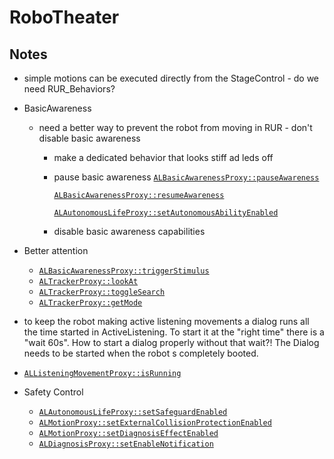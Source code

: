 # RoboTheater
## Notes

* simple motions can be executed directly from the StageControl - do we need RUR_Behaviors?

* BasicAwareness

  * need a better way to prevent the robot from moving in RUR - don't disable basic awareness

    * make a dedicated behavior that looks stiff ad leds off

    * pause basic awareness
       [`ALBasicAwarenessProxy::pauseAwareness`](http://doc.aldebaran.com/2-5/naoqi/interaction/autonomousabilities/albasicawareness-api.html#ALBasicAwarenessProxy::pauseAwareness)

      [`ALBasicAwarenessProxy::resumeAwareness`](http://doc.aldebaran.com/2-5/naoqi/interaction/autonomousabilities/albasicawareness-api.html#ALBasicAwarenessProxy::resumeAwareness)

       [`ALAutonomousLifeProxy::setAutonomousAbilityEnabled`](http://doc.aldebaran.com/2-5/naoqi/interaction/autonomouslife-api.html#ALAutonomousLifeProxy::setAutonomousAbilityEnabled__ssCR.b)
      
    * disable basic awareness capabilities

* Better attention

  * [`ALBasicAwarenessProxy::triggerStimulus`](http://doc.aldebaran.com/2-5/naoqi/interaction/autonomousabilities/albasicawareness-api.html#ALBasicAwarenessProxy::triggerStimulus__std::vector:float:CR)
  * [`ALTrackerProxy::lookAt`](http://doc.aldebaran.com/2-5/naoqi/trackers/altracker-api.html#ALTrackerProxy::lookAt__std::vector:float:CR.iCR.floatCR.bC)
  * [`ALTrackerProxy::toggleSearch`](http://doc.aldebaran.com/2-5/naoqi/trackers/altracker-api.html#ALTrackerProxy::toggleSearch__bCR)
  * [`ALTrackerProxy::getMode`](http://doc.aldebaran.com/2-5/naoqi/trackers/altracker-api.html#ALTrackerProxy::getMode)

* to keep the robot making active listening movements a dialog runs all the time started in ActiveListening. To start it at the "right time" there is a "wait 60s". How to start a dialog properly without that wait?! The Dialog needs to be started when the robot s completely booted. 

* [`ALListeningMovementProxy::isRunning`](http://doc.aldebaran.com/2-5/naoqi/interaction/autonomousabilities/allisteningmovement-api.html#ALListeningMovementProxy::isRunning)

* Safety Control

  * [`ALAutonomousLifeProxy::setSafeguardEnabled`](http://doc.aldebaran.com/2-5/naoqi/interaction/autonomouslife-api.html#ALAutonomousLifeProxy::setSafeguardEnabled__ssCR.bCR)
  * [`ALMotionProxy::setExternalCollisionProtectionEnabled`](http://doc.aldebaran.com/2-5/naoqi/motion/reflexes-external-collision-api.html#ALMotionProxy::setExternalCollisionProtectionEnabled__ssCR.bCR)
  * [`ALMotionProxy::setDiagnosisEffectEnabled`](http://doc.aldebaran.com/2-5/naoqi/motion/reflexes-diagnosis-api.html#ALMotionProxy::setDiagnosisEffectEnabled__bCR)
  * [`ALDiagnosisProxy::setEnableNotification`](http://doc.aldebaran.com/2-5/naoqi/diagnosis/aldiagnosis-api.html#ALDiagnosisProxy::setEnableNotification__b)
  
    
